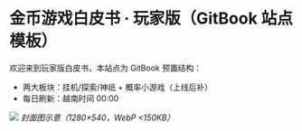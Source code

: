 # 金币游戏白皮书 · 玩家版（GitBook 站点模板）

欢迎来到玩家版白皮书，本站点为 GitBook 预置结构：  
- 两大板块：挂机/探索/神祇 + 概率小游戏（上线后补）  
- 每日刷新：越南时间 00:00

![](assets/cover.webp)
_封面图示意（1280×540，WebP <150KB）_

